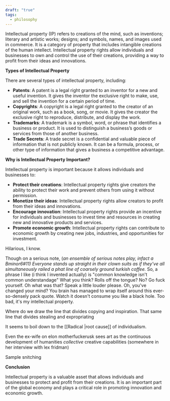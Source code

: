 ```yaml
---
draft: "true"
tags:
  - philosophy
---
```


Intellectual property (IP) refers to creations of the mind, such as inventions; literary and artistic works; designs; and symbols, names, and images used in commerce. It is a category of property that includes intangible creations of the human intellect. Intellectual property rights allow individuals and businesses to own and control the use of their creations, providing a way to profit from their ideas and innovations.

**Types of Intellectual Property**

There are several types of intellectual property, including:

- **Patents**: A patent is a legal right granted to an inventor for a new and useful invention. It gives the inventor the exclusive right to make, use, and sell the invention for a certain period of time.
- **Copyrights**: A copyright is a legal right granted to the creator of an original work, such as a book, song, or movie. It gives the creator the exclusive right to reproduce, distribute, and display the work.
- **Trademarks**: A trademark is a symbol, word, or phrase that identifies a business or product. It is used to distinguish a business’s goods or services from those of another business.
- **Trade Secrets**: A trade secret is a confidential and valuable piece of information that is not publicly known. It can be a formula, process, or other type of information that gives a business a competitive advantage.

**Why is Intellectual Property Important?**

Intellectual property is important because it allows individuals and businesses to:

- **Protect their creations**: Intellectual property rights give creators the ability to protect their work and prevent others from using it without permission.
- **Monetize their ideas**: Intellectual property rights allow creators to profit from their ideas and innovations.
- **Encourage innovation**: Intellectual property rights provide an incentive for individuals and businesses to invest time and resources in creating new and innovative products and services.
- **Promote economic growth**: Intellectual property rights can contribute to economic growth by creating new jobs, industries, and opportunities for investment.

Hilarious, I know.

Though on a serious note, (*an ensemble of serious notes play, infact a Bminor6#11) 
Everyone stands up straight in their clown suits as if they've all simultaneously railed a phat line of coarsely ground turkish coffee.*
So, a phrase I like (i think I invented actually) is "common knowledge isn't common understandage"
What you think? Rolls off the tongue? No? Go fuck yourself. Oh what was that? Speak a little louder please. Oh, you've changed your mind? You brain has managed to wrap itself around this ever-so-densely pack quote. Watch it doesn't consume you like a black hole. 
Too bad, it's my intellectual property.

Where do we draw the line that divides copying and inspiration. 
That same line that divides stealing and expropriating

It seems to boil down to the [[Radical |root cause]] of individualism.

Even the ex-wife on elon motherfuckerusk sees art as the continuous development of humanities *collective* creative capabilities (somewhere in her interview with lex fridman)

Sample snitching

**Conclusion**

Intellectual property is a valuable asset that allows individuals and businesses to protect and profit from their creations. It is an important part of the global economy and plays a critical role in promoting innovation and economic growth.